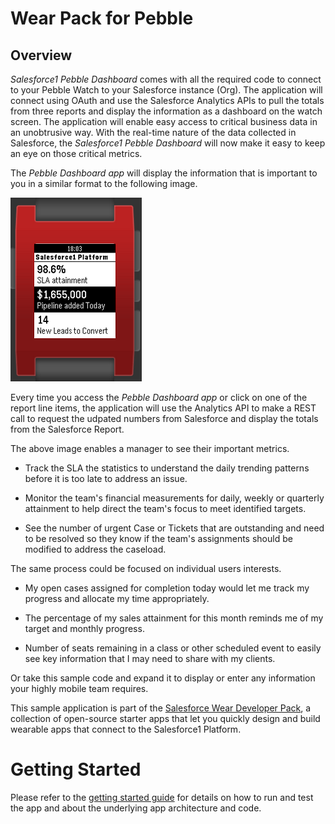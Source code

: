 Wear Pack for Pebble
====================



Overview
--------

*Salesforce1 Pebble Dashboard* comes with all the required code to connect to
your Pebble Watch to your Salesforce instance (Org).  The application will
connect using OAuth and use the Salesforce Analytics APIs to pull the totals
from three reports and display the information as a dashboard on the watch
screen.  The application will enable easy access to critical business data in an unobtrusive way.  With the real-time nature of the data collected in Salesforce, the *Salesforce1 Pebble Dashboard* will now make it easy to keep an eye on those critical metrics.



The *Pebble Dashboard app* will display the information that is important to you in a similar format to the following image.

![](<Salesforce1PebbleDashboard.png>)

Every time you access the *Pebble Dashboard app* or click on one of the report line items, the application will use the Analytics API to make a REST call to request the udpated numbers from Salesforce and display the totals from the Salesforce Report.



The above image enables a manager to see their important metrics.

-   Track the SLA the statistics to understand the daily trending patterns
    before it is too late to address an issue.

-   Monitor the team's financial measurements for daily, weekly or quarterly
    attainment to help direct the team's focus to meet identified targets.

-   See the number of urgent Case or Tickets that are outstanding and need to be
    resolved so they know if the team's assignments should be modified to
    address the caseload.

The same process could be focused on individual users interests.

-   My open cases assigned for completion today would let me track my progress
    and allocate my time appropriately.

-   The percentage of my sales attainment for this month reminds me of my target
    and monthly progress.

-   Number of seats remaining in a class or other scheduled event to easily see
    key information that I may need to share with my clients.

Or take this sample code and expand it to display or enter any information your
highly mobile team requires.





This sample application is part of the [Salesforce Wear Developer Pack][2], a
collection of open-source starter apps that let you quickly design and build
wearable apps that connect to the Salesforce1 Platform.

[2]: <http://developer.salesforce.com/wear>



Getting Started
===============

Please refer to the [getting started guide][1] for details on how to run and
test the app and about the underlying app architecture and code.

[1]: <https://github.com/developerforce/WearablePack-Pebble/blob/master/samples/SF1PebbleDashboard/README.md>






